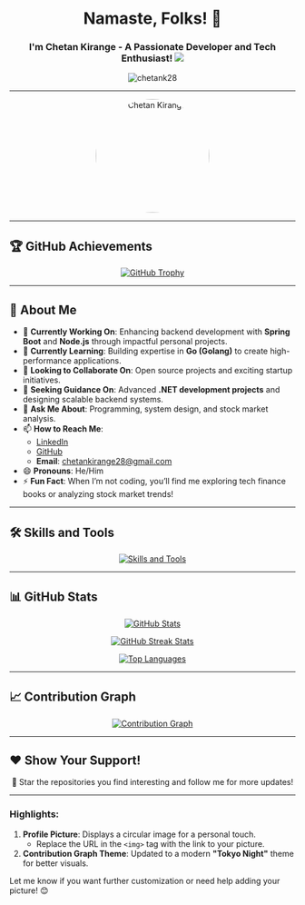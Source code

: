 <h1 align="center">Namaste, Folks! 🙏</h1>
<h3 align="center">I'm Chetan Kirange - A Passionate Developer and Tech Enthusiast! <img src="https://user-images.githubusercontent.com/73097560/115834477-dbab4500-a447-11eb-908a-139a6edaec5c.gif"></h3>

<p align="center">
  <img src="https://komarev.com/ghpvc/?username=chetanK28&label=Profile%20views&color=0e75b6&style=flat" alt="chetank28" />
</p>

---

<div align="center">
  <img src="https://avatars.githubusercontent.com/u/99184399?v=4" alt="Chetan Kirange" width="200" style="border-radius:50%;"/>
</div>

---

## 🏆 GitHub Achievements

<p align="center">
  <a href="https://github.com/ryo-ma/github-profile-trophy">
    <img src="https://github-profile-trophy.vercel.app/?username=chetanK28&theme=onedark&no-frame=true&row=1&column=7" alt="GitHub Trophy" />
  </a>
</p>

---

## 🌟 About Me

- 🔭 **Currently Working On**: Enhancing backend development with **Spring Boot** and **Node.js** through impactful personal projects.  
- 🌱 **Currently Learning**: Building expertise in **Go (Golang)** to create high-performance applications.  
- 👯 **Looking to Collaborate On**: Open source projects and exciting startup initiatives.  
- 🤔 **Seeking Guidance On**: Advanced **.NET development projects** and designing scalable backend systems.  
- 💬 **Ask Me About**: Programming, system design, and stock market analysis.  
- 📫 **How to Reach Me**:  
  - [LinkedIn](https://linkedin.com/in/chetankirange28)  
  - [GitHub](https://github.com/chetanK28)  
  - **Email**: chetankirange28@gmail.com  
- 😄 **Pronouns**: He/Him  
- ⚡ **Fun Fact**: When I’m not coding, you’ll find me exploring tech finance books or analyzing stock market trends!  

---

## 🛠️ Skills and Tools

<p align="center">
  <a href="https://skillicons.dev">
    <img src="https://skillicons.dev/icons?i=java,python,js,html,css,react,spring,nodejs,mysql,git,github,linux,vscode,bootstrap,tailwind" alt="Skills and Tools" />
  </a>
</p>

---

## 📊 GitHub Stats

<p align="center">
  <a href="https://github.com/chetanK28">
    <img src="https://github-readme-stats.vercel.app/api?username=chetanK28&show_icons=true&theme=algolia" alt="GitHub Stats" />
  </a>
</p>

<p align="center">
  <a href="https://github.com/chetanK28">
    <img src="https://github-readme-streak-stats.herokuapp.com/?user=chetanK28&theme=algolia" alt="GitHub Streak Stats" />
  </a>
</p>

<p align="center">
  <a href="https://github.com/chetanK28">
    <img src="https://github-readme-stats.vercel.app/api/top-langs/?username=chetanK28&layout=compact&theme=algolia" alt="Top Languages" />
  </a>
</p>

---

## 📈 Contribution Graph

<p align="center">
  <a href="https://github.com/ashutosh00710/github-readme-activity-graph">
    <img src="https://github-readme-activity-graph.cyclic.app/graph?username=chetanK28&theme=tokyo-night" alt="Contribution Graph" />
  </a>
</p>

---

## ❤️ Show Your Support!

<p align="center">
  🌟 Star the repositories you find interesting and follow me for more updates!  
</p>

---

### **Highlights:**
1. **Profile Picture**: Displays a circular image for a personal touch.
   - Replace the URL in the `<img>` tag with the link to your picture.
2. **Contribution Graph Theme**: Updated to a modern **"Tokyo Night"** theme for better visuals.

Let me know if you want further customization or need help adding your picture! 😊
